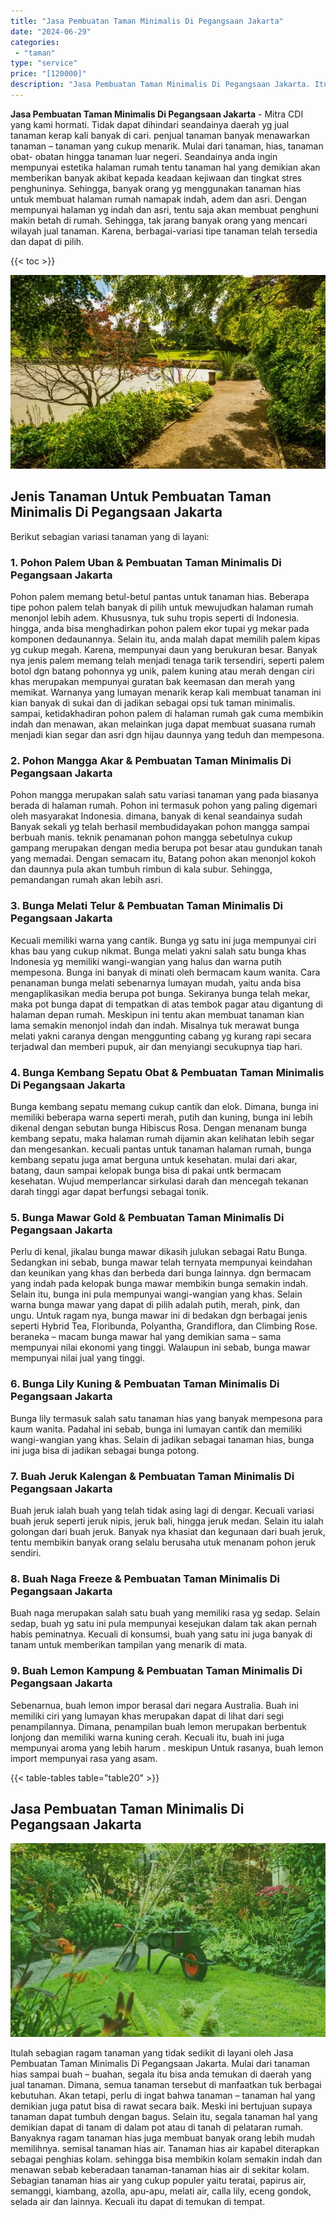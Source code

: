 ```yaml
---
title: "Jasa Pembuatan Taman Minimalis Di Pegangsaan Jakarta"
date: "2024-06-29"
categories:
 - "taman"
type: "service"
price: "[120000]"
description: "Jasa Pembuatan Taman Minimalis Di Pegangsaan Jakarta. Itulah sebagian ragam tanaman yang tidak sedikit di layani oleh Jasa Pembuatan Taman Minimalis Di Pegangs..."
---
```


**Jasa Pembuatan Taman Minimalis Di Pegangsaan Jakarta** - Mitra CDI yang kami hormati. Tidak dapat dihindari seandainya daerah yg jual tanaman kerap kali banyak di cari. penjual tanaman banyak menawarkan tanaman – tanaman yang cukup menarik. Mulai dari tanaman, hias, tanaman obat- obatan hingga tanaman luar negeri. Seandainya anda ingin mempunyai estetika halaman rumah tentu tanaman hal yang demikian akan memberikan banyak akibat kepada keadaan kejiwaan dan tingkat stres penghuninya. Sehingga, banyak orang yg menggunakan tanaman hias untuk membuat halaman rumah namapak indah, adem dan asri. Dengan mempunyai halaman yg indah dan asri, tentu saja akan membuat penghuni makin betah di rumah. Sehingga, tak jarang banyak orang yang mencari wilayah jual tanaman. Karena, berbagai-variasi tipe tanaman telah tersedia dan dapat di pilih.

{{< toc >}}

![Jasa Pembuatan Taman Minimalis Di Pegangsaan Jakarta](/images/taman/taman650x400-28.jpg)

## Jenis Tanaman Untuk Pembuatan Taman Minimalis Di Pegangsaan Jakarta

Berikut sebagian variasi tanaman yang di layani:

### 1\. Pohon Palem Uban & Pembuatan Taman Minimalis Di Pegangsaan Jakarta

Pohon palem memang betul-betul pantas untuk tanaman hias. Beberapa tipe pohon palem telah banyak di pilih untuk mewujudkan halaman rumah menonjol lebih adem. Khususnya, tuk suhu tropis seperti di Indonesia. hingga, anda bisa menghadirkan pohon palem ekor tupai yg mekar pada komponen dedaunannya. Selain itu, anda malah dapat memilih palem kipas yg cukup megah. Karena, mempunyai daun yang berukuran besar. Banyak nya jenis palem memang telah menjadi tenaga tarik tersendiri, seperti palem botol dgn batang pohonnya yg unik, palem kuning atau merah dengan ciri khas merupakan mempunyai guratan bak keemasan dan merah yang memikat. Warnanya yang lumayan menarik kerap kali membuat tanaman ini kian banyak di sukai dan di jadikan sebagai opsi tuk taman minimalis. sampai, ketidakhadiran pohon palem di halaman rumah gak cuma membikin indah dan menawan, akan melainkan juga dapat membuat suasana rumah menjadi kian segar dan asri dgn hijau daunnya yang teduh dan mempesona.

### 2\. Pohon Mangga Akar & Pembuatan Taman Minimalis Di Pegangsaan Jakarta

Pohon mangga merupakan salah satu variasi tanaman yang pada biasanya berada di halaman rumah. Pohon ini termasuk pohon yang paling digemari oleh masyarakat Indonesia. dimana, banyak di kenal seandainya sudah Banyak sekali yg telah berhasil membudidayakan pohon mangga sampai berbuah manis. teknik penamanan pohon mangga sebetulnya cukup gampang merupakan dengan media berupa pot besar atau gundukan tanah yang memadai. Dengan semacam itu, Batang pohon akan menonjol kokoh dan daunnya pula akan tumbuh rimbun di kala subur. Sehingga, pemandangan rumah akan lebih asri.

### 3\. Bunga Melati Telur & Pembuatan Taman Minimalis Di Pegangsaan Jakarta

Kecuali memiliki warna yang cantik. Bunga yg satu ini juga mempunyai ciri khas bau yang cukup nikmat. Bunga melati yakni salah satu bunga khas Indonesia yg memiliki wangi-wangian yang halus dan warna putih mempesona. Bunga ini banyak di minati oleh bermacam kaum wanita. Cara penanaman bunga melati sebenarnya lumayan mudah, yaitu anda bisa mengaplikasikan media berupa pot bunga. Sekiranya bunga telah mekar, maka pot bunga dapat di tempatkan di atas tembok pagar atau digantung di halaman depan rumah. Meskipun ini tentu akan membuat tanaman kian lama semakin menonjol indah dan indah. Misalnya tuk merawat bunga melati yakni caranya dengan menggunting cabang yg kurang rapi secara terjadwal dan memberi pupuk, air dan menyiangi secukupnya tiap hari.

### 4\. Bunga Kembang Sepatu Obat & Pembuatan Taman Minimalis Di Pegangsaan Jakarta

Bunga kembang sepatu memang cukup cantik dan elok. Dimana, bunga ini memiliki beberapa warna seperti merah, putih dan kuning, bunga ini lebih dikenal dengan sebutan bunga Hibiscus Rosa. Dengan menanam bunga kembang sepatu, maka halaman rumah dijamin akan kelihatan lebih segar dan mengesankan. kecuali pantas untuk tanaman halaman rumah, bunga kembang sepatu juga amat berguna untuk kesehatan. mulai dari akar, batang, daun sampai kelopak bunga bisa di pakai untk bermacam kesehatan. Wujud memperlancar sirkulasi darah dan mencegah tekanan darah tinggi agar dapat berfungsi sebagai tonik.

### 5\. Bunga Mawar Gold & Pembuatan Taman Minimalis Di Pegangsaan Jakarta

Perlu di kenal, jikalau bunga mawar dikasih julukan sebagai Ratu Bunga. Sedangkan ini sebab, bunga mawar telah ternyata mempunyai keindahan dan keunikan yang khas dan berbeda dari bunga lainnya. dgn bermacam yang indah pada kelopak bunga mawar membikin bunga semakin indah. Selain itu, bunga ini pula mempunyai wangi-wangian yang khas. Selain warna bunga mawar yang dapat di pilih adalah putih, merah, pink, dan ungu. Untuk ragam nya, bunga mawar ini di bedakan dgn berbagai jenis seperti Hybrid Tea, Floribunda, Polyantha, Grandiflora, dan Climbing Rose. beraneka – macam bunga mawar hal yang demikian sama – sama mempunyai nilai ekonomi yang tinggi. Walaupun ini sebab, bunga mawar mempunyai nilai jual yang tinggi.

### 6\. Bunga Lily Kuning & Pembuatan Taman Minimalis Di Pegangsaan Jakarta

Bunga lily termasuk salah satu tanaman hias yang banyak mempesona para kaum wanita. Padahal ini sebab, bunga ini lumayan cantik dan memiliki wangi-wangian yang khas. Selain di jadikan sebagai tanaman hias, bunga ini juga bisa di jadikan sebagai bunga potong.

### 7\. Buah Jeruk Kalengan & Pembuatan Taman Minimalis Di Pegangsaan Jakarta

Buah jeruk ialah buah yang telah tidak asing lagi di dengar. Kecuali variasi buah jeruk seperti jeruk nipis, jeruk bali, hingga jeruk medan. Selain itu ialah golongan dari buah jeruk. Banyak nya khasiat dan kegunaan dari buah jeruk, tentu membikin banyak orang selalu berusaha utuk menanam pohon jeruk sendiri.

### 8\. Buah Naga Freeze & Pembuatan Taman Minimalis Di Pegangsaan Jakarta

Buah naga merupakan salah satu buah yang memiliki rasa yg sedap. Selain sedap, buah yg satu ini pula mempunyai kesejukan dalam tak akan pernah habis peminatnya. Kecuali di konsumsi, buah yang satu ini juga banyak di tanam untuk memberikan tampilan yang menarik di mata.

### 9\. Buah Lemon Kampung & Pembuatan Taman Minimalis Di Pegangsaan Jakarta

Sebenarnua, buah lemon impor berasal dari negara Australia. Buah ini memiliki ciri yang lumayan khas merupakan dapat di lihat dari segi penampilannya. Dimana, penampilan buah lemon merupakan berbentuk lonjong dan memiliki warna kuning cerah. Kecuali itu, buah ini juga mempunyai aroma yang lebih harum . meskipun Untuk rasanya, buah lemon import mempunyai rasa yang asam.

{{< table-tables table="table20" >}}

## Jasa Pembuatan Taman Minimalis Di Pegangsaan Jakarta

![Jasa Pembuatan Taman Minimalis Di Pegangsaan Jakarta](/images/taman/taman650x400-8.jpg)

Itulah sebagian ragam tanaman yang tidak sedikit di layani oleh Jasa Pembuatan Taman Minimalis Di Pegangsaan Jakarta. Mulai dari tanaman hias sampai buah – buahan, segala itu bisa anda temukan di daerah yang jual tanaman. Dimana, semua tanaman tersebut di manfaatkan tuk berbagai kebutuhan. Akan tetapi, perlu di ingat bahwa tanaman – tanaman hal yang demikian juga patut bisa di rawat secara baik. Meski ini bertujuan supaya tanaman dapat tumbuh dengan bagus. Selain itu, segala tanaman hal yang demikian dapat di tanam di dalam pot atau di tanah di pelataran rumah. Banyaknya ragam tanaman hias juga membuat banyak orang lebih mudah memilihnya. semisal tanaman hias air. Tanaman hias air kapabel diterapkan sebagai penghias kolam. sehingga bisa membikin kolam semakin indah dan menawan sebab keberadaan tanaman-tanaman hias air di sekitar kolam. Sebagian tanaman hias air yang cukup populer yaitu teratai, papirus air, semanggi, kiambang, azolla, apu-apu, melati air, calla lily, eceng gondok, selada air dan lainnya. Kecuali itu dapat di temukan di tempat.
